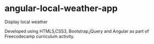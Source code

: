 # angular-local-weather-app
Display local weather

Developed using HTML5,CSS3, Bootstrap,jQuery and Angular as part of Freecodecamp curriculum activity.
